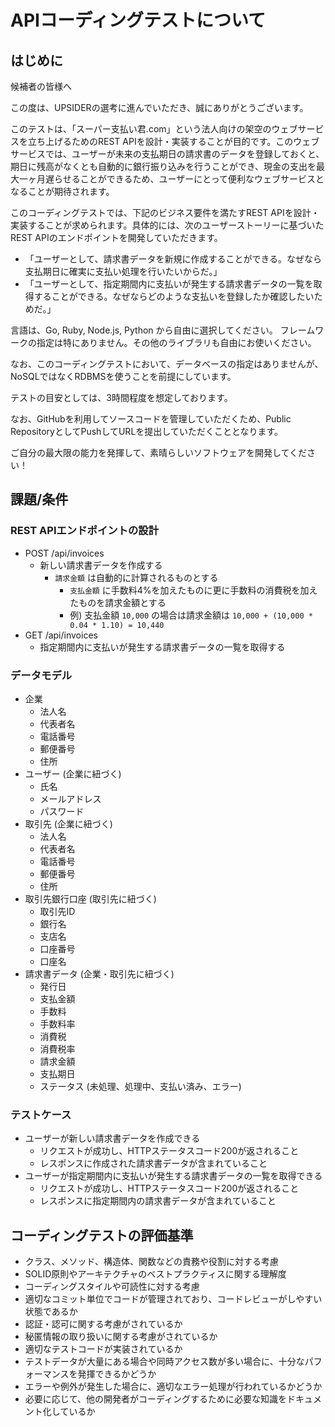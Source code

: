 # APIコーディングテストについて

## はじめに
候補者の皆様へ

この度は、UPSIDERの選考に進んでいただき、誠にありがとうございます。

このテストは、「スーパー支払い君.com」という法人向けの架空のウェブサービスを立ち上げるためのREST APIを設計・実装することが目的です。このウェブサービスでは、ユーザーが未来の支払期日の請求書のデータを登録しておくと、期日に残高がなくとも自動的に銀行振り込みを行うことができ、現金の支出を最大一ヶ月遅らせることができるため、ユーザーにとって便利なウェブサービスとなることが期待されます。

このコーディングテストでは、下記のビジネス要件を満たすREST APIを設計・実装することが求められます。具体的には、次のユーザーストーリーに基づいたREST APIのエンドポイントを開発していただきます。

* 「ユーザーとして、請求書データを新規に作成することができる。なぜなら支払期日に確実に支払い処理を行いたいからだ。」
* 「ユーザーとして、指定期間内に支払いが発生する請求書データの一覧を取得することができる。なぜならどのような支払いを登録したか確認したいためだ。」

言語は、Go, Ruby, Node.js, Python から自由に選択してください。
フレームワークの指定は特にありません。その他のライブラリも自由にお使いください。

なお、このコーディングテストにおいて、データベースの指定はありませんが、NoSQLではなくRDBMSを使うことを前提にしています。

テストの目安としては、3時間程度を想定しております。

なお、GitHubを利用してソースコードを管理していただくため、Public RepositoryとしてPushしてURLを提出していただくこととなります。

ご自分の最大限の能力を発揮して、素晴らしいソフトウェアを開発してください！

## 課題/条件

### REST APIエンドポイントの設計

* POST /api/invoices
  * 新しい請求書データを作成する
    * `請求金額` は自動的に計算されるものとする
      * `支払金額` に手数料4%を加えたものに更に手数料の消費税を加えたものを請求金額とする
      * 例) 支払金額 `10,000` の場合は請求金額は `10,000 + (10,000 * 0.04 * 1.10) = 10,440`
* GET /api/invoices
  * 指定期間内に支払いが発生する請求書データの一覧を取得する

### データモデル

* 企業
  * 法人名
  * 代表者名
  * 電話番号
  * 郵便番号 
  * 住所
* ユーザー (企業に紐づく)
  * 氏名
  * メールアドレス
  * パスワード
* 取引先 (企業に紐づく)
  * 法人名
  * 代表者名
  * 電話番号
  * 郵便番号 
  * 住所
* 取引先銀行口座 (取引先に紐づく)
  * 取引先ID
  * 銀行名
  * 支店名
  * 口座番号
  * 口座名
* 請求書データ (企業・取引先に紐づく)
  * 発行日
  * 支払金額
  * 手数料
  * 手数料率
  * 消費税
  * 消費税率
  * 請求金額
  * 支払期日
  * ステータス (未処理、処理中、支払い済み、エラー)

### テストケース

* ユーザーが新しい請求書データを作成できる
  * リクエストが成功し、HTTPステータスコード200が返されること
  * レスポンスに作成された請求書データが含まれていること
* ユーザーが指定期間内に支払いが発生する請求書データの一覧を取得できる
  * リクエストが成功し、HTTPステータスコード200が返されること
  * レスポンスに指定期間内の請求書データが含まれていること

## コーディングテストの評価基準

* クラス、メソッド、構造体、関数などの責務や役割に対する考慮
* SOLID原則やアーキテクチャのベストプラクティスに関する理解度
* コーディングスタイルや可読性に対する考慮
* 適切なコミット単位でコードが管理されており、コードレビューがしやすい状態であるか
* 認証・認可に関する考慮がされているか
* 秘匿情報の取り扱いに関する考慮がされているか
* 適切なテストコードが実装されているか
* テストデータが大量にある場合や同時アクセス数が多い場合に、十分なパフォーマンスを発揮できるかどうか
* エラーや例外が発生した場合に、適切なエラー処理が行われているかどうか
* 必要に応じて、他の開発者がコーディングするために必要な知識をドキュメント化しているか
